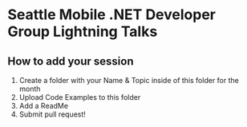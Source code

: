 Seattle Mobile .NET Developer Group Lightning Talks
========

## How to add your session

1. Create a folder with your Name & Topic inside of this folder for the month
1. Upload Code Examples to this folder
1. Add a ReadMe
1. Submit pull request!
